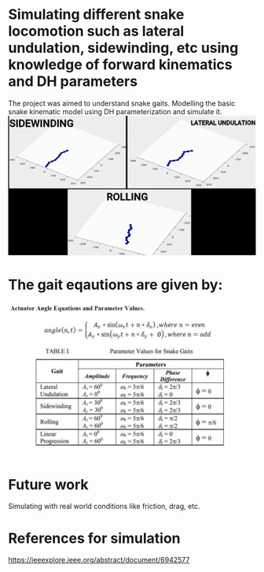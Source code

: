 # Simulating different snake locomotion such as lateral undulation, sidewinding, etc using knowledge of forward kinematics and DH parameters

The project was aimed to understand snake gaits. Modelling the basic snake kinematic model using DH parameterization and simulate it. 
![gif of model](SNAKE-LOCOMOTION.gif?raw=True "Snake")



# The gait eqautions are given by:
![img](Capture.JPG?raw=True "Snake")



# Future work
Simulating with real world conditions like friction, drag, etc.

# References for simulation
https://ieeexplore.ieee.org/abstract/document/6942577


